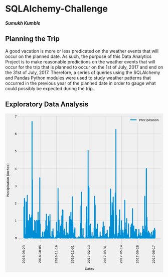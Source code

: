 # SQLAlchemy-Challenge

##### Sumukh Kumble

## Planning the Trip

A good vacation is more or less predicated on the weather events that will occur on the planned date. As such, the purpose of this Data Analytics Project is to make reasonable predictions on the weather events that will occur for the trip that is planned to occur on the 1st of July, 2017 and end on the 31st of July, 2017. Therefore, a series of queries using the SQLAlchemy and Pandas Python modules were used to study weather patterns that occurred in the previous year of the planned date in order to gauge what could possibly be expected during the trip.



## Exploratory Data Analysis

![Precipitation Analysis](https://raw.githubusercontent.com/skumble27/sqlalchemy-challenge/main/Images/precipitation.png)